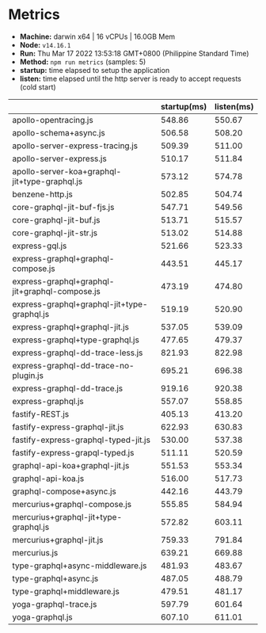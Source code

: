 
# Metrics
* __Machine:__ darwin x64 | 16 vCPUs | 16.0GB Mem
* __Node:__ `v14.16.1`
* __Run:__ Thu Mar 17 2022 13:53:18 GMT+0800 (Philippine Standard Time)
* __Method:__ `npm run metrics` (samples: 5)
* __startup:__ time elapsed to setup the application
* __listen:__ time elapsed until the http server is ready to accept requests (cold start)

|                                                | startup(ms) | listen(ms) |
| -                                              | -           | -          |
| apollo-opentracing.js                          | 548.86      | 550.67     |
| apollo-schema+async.js                         | 506.58      | 508.20     |
| apollo-server-express-tracing.js               | 509.39      | 511.00     |
| apollo-server-express.js                       | 510.17      | 511.84     |
| apollo-server-koa+graphql-jit+type-graphql.js  | 573.12      | 574.78     |
| benzene-http.js                                | 502.85      | 504.74     |
| core-graphql-jit-buf-fjs.js                    | 547.71      | 549.56     |
| core-graphql-jit-buf.js                        | 513.71      | 515.57     |
| core-graphql-jit-str.js                        | 513.02      | 514.88     |
| express-gql.js                                 | 521.66      | 523.33     |
| express-graphql+graphql-compose.js             | 443.51      | 445.17     |
| express-graphql+graphql-jit+graphql-compose.js | 473.19      | 474.80     |
| express-graphql+graphql-jit+type-graphql.js    | 519.19      | 520.90     |
| express-graphql+graphql-jit.js                 | 537.05      | 539.09     |
| express-graphql+type-graphql.js                | 477.65      | 479.37     |
| express-graphql-dd-trace-less.js               | 821.93      | 822.98     |
| express-graphql-dd-trace-no-plugin.js          | 695.21      | 696.38     |
| express-graphql-dd-trace.js                    | 919.16      | 920.38     |
| express-graphql.js                             | 557.07      | 558.85     |
| fastify-REST.js                                | 405.13      | 413.20     |
| fastify-express-graphql-jit.js                 | 622.93      | 630.83     |
| fastify-express-graphql-typed-jit.js           | 530.00      | 537.38     |
| fastify-express-grapql-typed.js                | 511.11      | 520.59     |
| graphql-api-koa+graphql-jit.js                 | 551.53      | 553.34     |
| graphql-api-koa.js                             | 516.00      | 517.73     |
| graphql-compose+async.js                       | 442.16      | 443.79     |
| mercurius+graphql-compose.js                   | 555.85      | 584.94     |
| mercurius+graphql-jit+type-graphql.js          | 572.82      | 603.11     |
| mercurius+graphql-jit.js                       | 759.33      | 791.84     |
| mercurius.js                                   | 639.21      | 669.88     |
| type-graphql+async-middleware.js               | 481.93      | 483.67     |
| type-graphql+async.js                          | 487.05      | 488.79     |
| type-graphql+middleware.js                     | 479.51      | 481.17     |
| yoga-graphql-trace.js                          | 597.79      | 601.64     |
| yoga-graphql.js                                | 607.10      | 611.01     |

